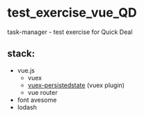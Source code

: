 # test_exercise_vue_QD
task-manager - test exercise for Quick Deal
## stack: 
  * vue.js
    * vuex
    * [vuex-persistedstate](https://github.com/robinvdvleuten/vuex-persistedstate#readme) (vuex plugin)
    * vue router
  * font avesome 
  * lodash
